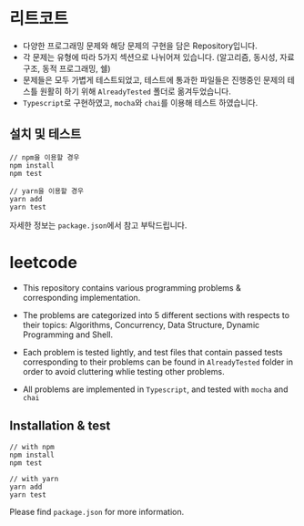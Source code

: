 # 리트코트

- 다양한 프로그래밍 문제와 해당 문제의 구현을 담은 Repository입니다.
- 각 문제는 유형에 따라 5가지 섹션으로 나뉘어져 있습니다. (알고리즘, 동시성, 자료구조, 동적 프로그래밍, 쉘)
- 문제들은 모두 가볍게 테스트되었고, 테스트에 통과한 파일들은 진행중인 문제의 테스틀 원활히 하기 위해 `AlreadyTested` 폴더로 옮겨두었습니다.
- `Typescript`로 구현하였고, `mocha`와 `chai`를 이용해 테스트 하였습니다.

## 설치 및 테스트
```
// npm을 이용할 경우
npm install
npm test

// yarn을 이용할 경우
yarn add
yarn test
```

자세한 정보는 `package.json`에서 참고 부탁드립니다.


# leetcode

- This repository contains various programming problems & corresponding implementation.

- The problems are categorized into 5 different sections with respects to their topics: Algorithms, Concurrency, Data Structure, Dynamic Programming and Shell.

- Each problem is tested lightly, and test files that contain passed tests corresponding to their problems can be found in `AlreadyTested` folder in order to avoid cluttering whlie testing other problems.

- All problems are implemented in `Typescript`, and tested with `mocha` and `chai`

## Installation & test

```
// with npm
npm install
npm test

// with yarn
yarn add
yarn test
```

Please find `package.json` for more information.
